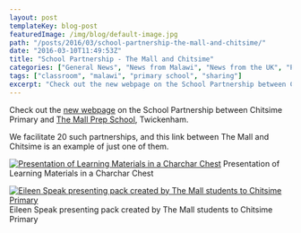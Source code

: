 ```yaml
---
layout: post
templateKey: blog-post
featuredImage: /img/blog/default-image.jpg
path: "/posts/2016/03/school-partnership-the-mall-and-chitsime/"
date: "2016-03-10T11:49:53Z"
title: "School Partnership - The Mall and Chitsime"
categories: ["General News", "News from Malawi", "News from the UK", "Projects"]
tags: ["classroom", "malawi", "primary school", "sharing"]
excerpt: "Check out the new webpage on the School Partnership between Chitsime Primary and The Mall Prep Scho..."
---
```


Check out the [new webpage](https://www.africanvision.org.uk/education/school-partnerships/school-partnership-chitsime-primary-the-mall-twickenham/) on the School Partnership between Chitsime Primary and [The Mall Prep School](https://www.themallschool.org.uk/), Twickenham.

We facilitate 20 such partnerships, and this link between The Mall and Chitsime is an example of just one of them.

[![Presentation of Learning Materials in a Charchar Chest](https://f000.backblazeb2.com/file/avm-wp-uploads/2016/03/Chitsime-charchar-chest-300x225.jpg)](https://f000.backblazeb2.com/file/avm-wp-uploads/2016/03/Chitsime-charchar-chest.jpg) Presentation of Learning Materials in a Charchar Chest

[![Eileen Speak presenting pack created by The Mall students to Chitsime Primary](https://f000.backblazeb2.com/file/avm-wp-uploads/2016/03/Chitsime-Eileen-giving-pack-300x225.jpg)](https://f000.backblazeb2.com/file/avm-wp-uploads/2016/03/Chitsime-Eileen-giving-pack.jpg) Eileen Speak presenting pack created by The Mall students to Chitsime Primary